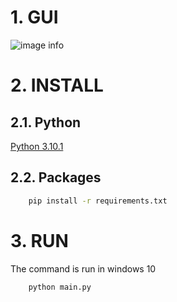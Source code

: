 
# 1. GUI

![image info](../Apicoo/img/gui.png)



# 2. INSTALL

## 2.1. Python
[Python 3.10.1](https://www.python.org/downloads/release/python-3101/)
## 2.2. Packages
```sh
    pip install -r requirements.txt
```
# 3. RUN
The command is run in windows 10
```sh
    python main.py
```